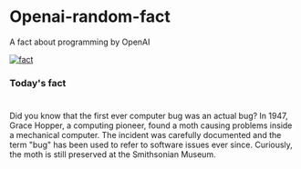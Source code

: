 
# Openai-random-fact
 A fact about programming by OpenAI

[![fact](https://github.com/MarioVidoni/openai-daily-fact/actions/workflows/main.yml/badge.svg)](https://github.com/MarioVidoni/openai-daily-fact/actions/workflows/main.yml)

### Today's fact
# 
Did you know that the first ever computer bug was an actual bug? In 1947, Grace Hopper, a computing pioneer, found a moth causing problems inside a mechanical computer. The incident was carefully documented and the term "bug" has been used to refer to software issues ever since. Curiously, the moth is still preserved at the Smithsonian Museum.
